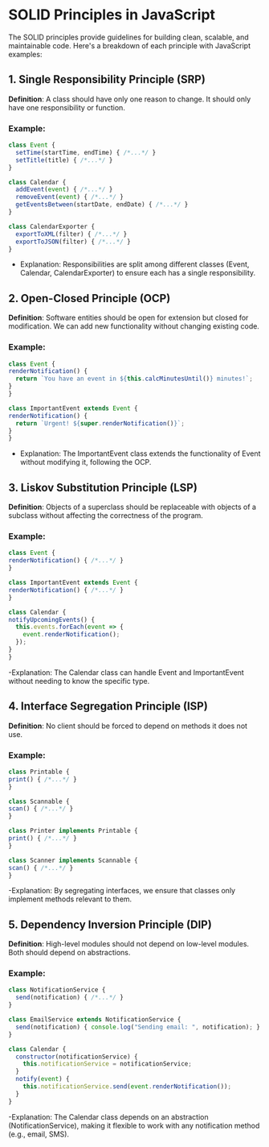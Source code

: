 # SOLID Principles in JavaScript

The SOLID principles provide guidelines for building clean, scalable, and maintainable code. Here's a breakdown of each principle with JavaScript examples:

## 1. Single Responsibility Principle (SRP)
**Definition**: A class should have only one reason to change. It should only have one responsibility or function.

### Example:
```js
class Event {
  setTime(startTime, endTime) { /*...*/ }
  setTitle(title) { /*...*/ }
}

class Calendar {
  addEvent(event) { /*...*/ }
  removeEvent(event) { /*...*/ }
  getEventsBetween(startDate, endDate) { /*...*/ }
}

class CalendarExporter {
  exportToXML(filter) { /*...*/ }
  exportToJSON(filter) { /*...*/ }
}
```
- Explanation: Responsibilities are split among different classes (Event, Calendar, CalendarExporter) to ensure each has a single responsibility.

## 2. Open-Closed Principle (OCP)

  **Definition**: Software entities should be open for extension but closed for modification. We can add new functionality without changing existing code.

### Example:
  ```js
  class Event {
  renderNotification() {
    return `You have an event in ${this.calcMinutesUntil()} minutes!`;
  }
}

class ImportantEvent extends Event {
  renderNotification() {
    return `Urgent! ${super.renderNotification()}`;
  }
}
```

- Explanation: The ImportantEvent class extends the functionality of Event without modifying it, following the OCP.

## 3. Liskov Substitution Principle (LSP)

  **Definition**: Objects of a superclass should be replaceable with objects of a subclass without affecting the correctness of the program.

  ### Example:

  ```js
class Event {
  renderNotification() { /*...*/ }
}

class ImportantEvent extends Event {
  renderNotification() { /*...*/ }
}

class Calendar {
  notifyUpcomingEvents() {
    this.events.forEach(event => {
      event.renderNotification();
    });
  }
}
```

-Explanation: The Calendar class can handle Event and ImportantEvent without needing to know the specific type.

## 4. Interface Segregation Principle (ISP)

  **Definition**: No client should be forced to depend on methods it does not use.

  ### Example:

  ```js
class Printable {
  print() { /*...*/ }
}

class Scannable {
  scan() { /*...*/ }
}

class Printer implements Printable {
  print() { /*...*/ }
}

class Scanner implements Scannable {
  scan() { /*...*/ }
}
```

-Explanation: By segregating interfaces, we ensure that classes only implement methods relevant to them.

## 5. Dependency Inversion Principle (DIP)

**Definition**: High-level modules should not depend on low-level modules. Both should depend on abstractions.

### Example:

```js
class NotificationService {
  send(notification) { /*...*/ }
}

class EmailService extends NotificationService {
  send(notification) { console.log("Sending email: ", notification); }
}

class Calendar {
  constructor(notificationService) {
    this.notificationService = notificationService;
  }
  notify(event) {
    this.notificationService.send(event.renderNotification());
  }
}
```

-Explanation: The Calendar class depends on an abstraction (NotificationService), making it flexible to work with any notification method (e.g., email, SMS).
